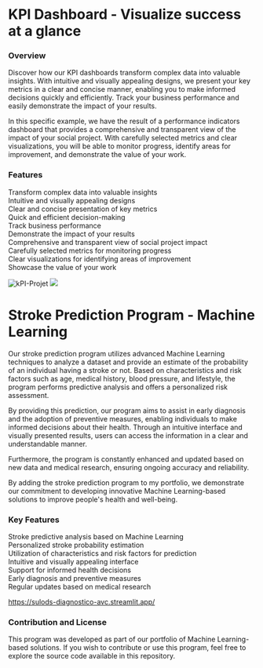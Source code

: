 # KPI Dashboard - Visualize success at a glance
### Overview
Discover how our KPI dashboards transform complex data into valuable insights. With intuitive and visually appealing designs, we present your key metrics in a clear and concise manner, enabling you to make informed decisions quickly and efficiently. Track your business performance and easily demonstrate the impact of your results.

In this specific example, we have the result of a performance indicators dashboard that provides a comprehensive and transparent view of the impact of your social project. With carefully selected metrics and clear visualizations, you will be able to monitor progress, identify areas for improvement, and demonstrate the value of your work.

### Features
Transform complex data into valuable insights</br>
Intuitive and visually appealing designs</br>
Clear and concise presentation of key metrics</br>
Quick and efficient decision-making</br>
Track business performance</br>
Demonstrate the impact of your results</br>
Comprehensive and transparent view of social project impact</br>
Carefully selected metrics for monitoring progress</br>
Clear visualizations for identifying areas of improvement</br>
Showcase the value of your work</br>

![kPI-Projet](https://github.com/SuloDS/Data-Science-Projects/assets/109469430/5aa0bc65-b58c-42b4-965f-a8032eb04dcd)
![](https://www.googleapis.com/download/storage/v1/b/kaggle-user-content/o/inbox%2F9733051%2F9de19bc8674de7e909cfdc555ab8199b%2Fpower%20bi.JPG?generation=1674674584825248&alt=media)

# Stroke Prediction Program - Machine Learning
Our stroke prediction program utilizes advanced Machine Learning techniques to analyze a dataset and provide an estimate of the probability of an individual having a stroke or not. Based on characteristics and risk factors such as age, medical history, blood pressure, and lifestyle, the program performs predictive analysis and offers a personalized risk assessment.

By providing this prediction, our program aims to assist in early diagnosis and the adoption of preventive measures, enabling individuals to make informed decisions about their health. Through an intuitive interface and visually presented results, users can access the information in a clear and understandable manner.

Furthermore, the program is constantly enhanced and updated based on new data and medical research, ensuring ongoing accuracy and reliability.

By adding the stroke prediction program to my  portfolio, we demonstrate our commitment to developing innovative Machine Learning-based solutions to improve people's health and well-being.

### Key Features
Stroke predictive analysis based on Machine Learning</br>
Personalized stroke probability estimation</br>
Utilization of characteristics and risk factors for prediction</br>
Intuitive and visually appealing interface</br>
Support for informed health decisions</br>
Early diagnosis and preventive measures</br>
Regular updates based on medical research</br>

https://sulods-diagnostico-avc.streamlit.app/

### Contribution and License
This program was developed as part of our portfolio of Machine Learning-based solutions. If you wish to contribute or use this program, feel free to explore the source code available in this repository. 

